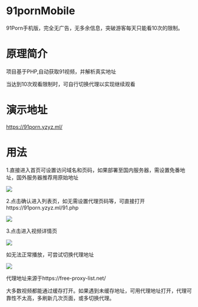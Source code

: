 # 91pornMobile

91Porn手机版，完全无广告，无多余信息，突破游客每天只能看10次的限制。

# 原理简介

项目基于PHP,自动获取91视频，并解析真实地址

当达到10次观看限制时，可自行切换代理以实现继续观看

# 演示地址
https://91porn.yzyz.ml/

# 用法

1.直接进入首页可设置访问域名和页码，如果部署至国内服务器，需设置免番地址，国外服务器推荐用原始地址

<img src="https://ws1.sinaimg.cn/large/007452UMly1foya1v9unwj30a40aojri.jpg"/>

2.点击确认进入列表页，如无需设置代理页码等，可直接打开https://91porn.yzyz.ml/91.php

<img src="https://ws1.sinaimg.cn/mw690/007452UMly1foya2fnqbzj30b70hfq6o.jpg"/>

3.点击进入视频详情页

<img src="https://ws1.sinaimg.cn/mw690/007452UMly1foya3q7nn8j30b60bf763.jpg"/>

如无法正常播放，可尝试切换代理地址

<img src="https://ws1.sinaimg.cn/mw690/007452UMly1foya70ft7qj30ay0asweq.jpg"/>

代理地址来源于https://free-proxy-list.net/

大多数视频都能通过缓存打开。如果遇到未缓存地址，可用代理地址打开，代理可靠性不太高，多刷新几次页面，或多切换代理。
